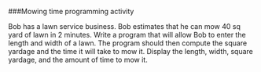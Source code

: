 <!-- djw:done-->
<!--todo: how many sq yards can he mow in 2 minutes? Does this make sense? -->
###Mowing time programming activity

Bob has a lawn service business. Bob estimates that he can mow 40 sq yard of lawn in 2 minutes. Write a program that will allow Bob to enter the length and width of a lawn. The program should then compute the square yardage and the time it will take to mow it. Display the length, width, square yardage, and the amount of time to mow it.

